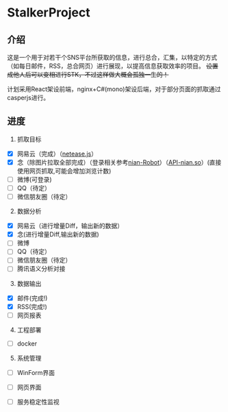 # StalkerProject
## 介绍
这是一个用于对若干个SNS平台所获取的信息，进行总合，汇集，以特定的方式（如每日邮件，RSS，总合网页）进行展现，以提高信息获取效率的项目。
~~设置成他人后可以变相进行STK，不过这样做大概会孤独一生的！~~

计划采用React架设前端，nginx+C#(mono)架设后端，对于部分页面的抓取通过casperjs进行。

## 进度
1. 抓取目标
 - [x] 网易云（完成）（[netease.js](https://github.com/hxdnshx/StalkerProject/blob/master/netease.js)）
 - [x] 念（除图片拉取全部完成）（登录相关参考[nian-Robot](https://github.com/ConnorNowhere/nian-robot)）（[API-nian.so](https://github.com/hxdnshx/StalkerProject/blob/master/API-nian.so)）(直接使用网页抓取,可能会增加浏览计数)
 - [ ] 微博(可登录)
 - [ ] QQ（待定）
 - [ ] 微信朋友圈（待定）
2. 数据分析	
 - [x] 网易云（进行增量Diff，输出新的数据）
 - [x] 念(进行增量Diff,输出新的数据)
 - [ ] 微博
 - [ ] QQ（待定）
 - [ ] 微信朋友圈（待定）
 - [ ] 腾讯语义分析对接
3. 数据输出
 - [x] 邮件(完成!)
 - [x] RSS(完成!)
 - [ ] 网页报表
4. 工程部署
 - [ ] docker
5. 系统管理
 - [ ] WinForm界面
 - [ ] 网页界面
 - [ ] 服务稳定性监视

